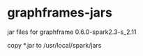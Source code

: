 # graphframes-jars
jar files for graphframe 0.6.0-spark2.3-s_2.11

copy \*.jar to /usr/local/spark/jars

